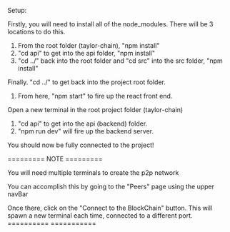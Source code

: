 Setup:

Firstly, you will need to install all of the node_modules. There will be 3 locations to do this.

1. From the root folder (taylor-chain), "npm install"
2. "cd api" to get into the api folder, "npm install"
3. "cd ../" back into the root folder and "cd src" into the src folder, "npm install" 

Finally. "cd ../" to get back into the project root folder. 

1. From here, "npm start" to fire up the react front end.


Open a new terminal in the root project folder (taylor-chain)

1. "cd api" to get into the api (backend) folder.
2. "npm run dev" will fire up the backend server.


You should now be fully connected to the project!




========= NOTE =========

You will need multiple terminals to create the p2p network

You can accomplish this by going to the "Peers" page using the upper navBar

Once there, click on the "Connect to the BlockChain" button.
This will spawn a new terminal each time, connected to a different port.
==========   ===========






